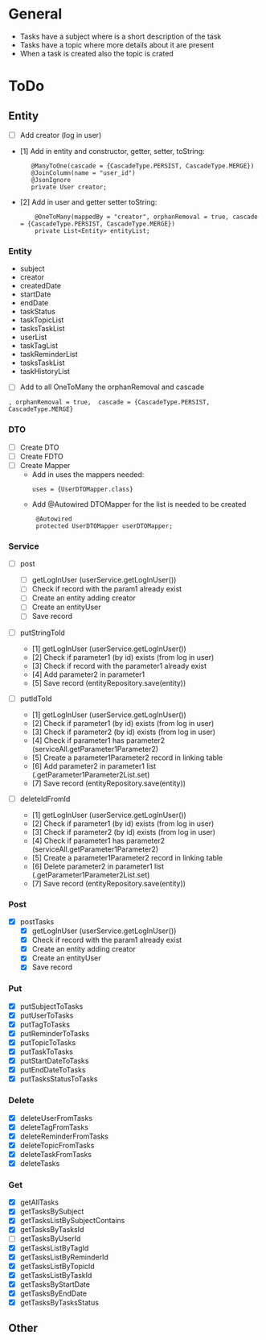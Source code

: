 # General

- Tasks have a subject where is a short description of the task
- Tasks have a topic where more details about it are present
- When a task is created also the topic is crated


# ToDo

## Entity

- [ ] Add creator (log in user)
- [1] Add in entity and constructor, getter, setter, toString:
   ```
      @ManyToOne(cascade = {CascadeType.PERSIST, CascadeType.MERGE})
      @JoinColumn(name = "user_id")
      @JsonIgnore
      private User creator;
  ```
- [2] Add in user and getter setter toString:
  ```
      @OneToMany(mappedBy = "creator", orphanRemoval = true, cascade = {CascadeType.PERSIST, CascadeType.MERGE})
      private List<Entity> entityList;
  ```
   

### Entity
- subject
- creator
- createdDate
- startDate
- endDate
- taskStatus
- taskTopicList
- tasksTaskList
- userList
- taskTagList
- taskReminderList
- tasksTaskList
- taskHistoryList

- [ ] Add to all OneToMany the orphanRemoval and cascade
```
, orphanRemoval = true,  cascade = {CascadeType.PERSIST, CascadeType.MERGE}
```


### DTO
- [ ] Create DTO
- [ ] Create FDTO
- [ ] Create Mapper
  - Add in uses the mappers needed:
    ```
    uses = {UserDTOMapper.class}
    ```
  - Add @Autowired DTOMapper for the list is needed to be created
    ```
     @Autowired
     protected UserDTOMapper userDTOMapper;
    ```


### Service
- [ ] post
  - [ ] getLogInUser (userService.getLogInUser())
  - [ ] Check if record with the param1 already exist
  - [ ] Create an entity adding creator
  - [ ] Create an entityUser
  - [ ] Save record
  
- [ ] putStringToId
  - [1] getLogInUser (userService.getLogInUser())
  - [2] Check if parameter1 (by id) exists (from log in user)
  - [3] Check if record with the parameter1 already exist
  - [4] Add parameter2 in parameter1
  - [5] Save record (entityRepository.save(entity))

- [ ] putIdToId
  - [1] getLogInUser (userService.getLogInUser())
  - [2] Check if parameter1 (by id) exists (from log in user)
  - [3] Check if parameter2 (by id) exists (from log in user)
  - [4] Check if parameter1 has parameter2 (serviceAll.getParameter1Parameter2)
  - [5] Create a parameter1Parameter2 record in linking table
  - [6] Add parameter2 in parameter1 list (.getParameter1Parameter2List.set)
  - [7] Save record (entityRepository.save(entity))

- [ ] deleteIdFromId
  - [1] getLogInUser (userService.getLogInUser())
  - [2] Check if parameter1 (by id) exists (from log in user)
  - [3] Check if parameter2 (by id) exists (from log in user)
  - [4] Check if parameter1 has parameter2 (serviceAll.getParameter1Parameter2)
  - [5] Create a parameter1Parameter2 record in linking table
  - [6] Delete parameter2 in parameter1 list (.getParameter1Parameter2List.set)
  - [7] Save record (entityRepository.save(entity))

### Post
- [x] postTasks
  - [x] getLogInUser (userService.getLogInUser())
  - [x] Check if record with the param1 already exist
  - [x] Create an entity adding creator
  - [x] Create an entityUser
  - [x] Save record

### Put
- [x] putSubjectToTasks
- [x] putUserToTasks
- [x] putTagToTasks
- [x] putReminderToTasks
- [x] putTopicToTasks
- [x] putTaskToTasks
- [x] putStartDateToTasks
- [x] putEndDateToTasks
- [x] putTasksStatusToTasks

### Delete
- [x] deleteUserFromTasks
- [x] deleteTagFromTasks
- [x] deleteReminderFromTasks
- [x] deleteTopicFromTasks
- [x] deleteTaskFromTasks
- [x] deleteTasks

### Get
- [x] getAllTasks
- [x] getTasksBySubject
- [x] getTasksListBySubjectContains
- [x] getTasksByTasksId
- [ ] getTasksByUserId
- [x] getTasksListByTagId
- [x] getTasksListByReminderId
- [x] getTasksListByTopicId
- [x] getTasksListByTaskId
- [x] getTasksByStartDate
- [x] getTasksByEndDate
- [x] getTasksByTasksStatus
## Other
